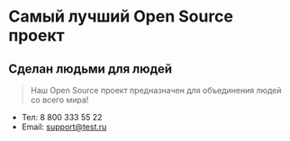 # Самый лучший Open Source проект

## Сделан людьми для людей

> Наш Open Source проект предназначен для объединения людей со всего мира!
* Тел: 8 800 333 55 22
* Email: support@test.ru
